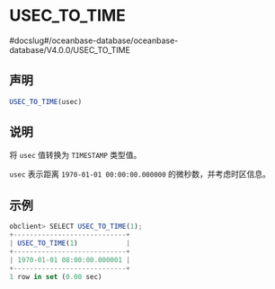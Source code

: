 USEC_TO_TIME 
=================================
#docslug#/oceanbase-database/oceanbase-database/V4.0.0/USEC_TO_TIME


声明 
-----------------------

```javascript
USEC_TO_TIME(usec)
```



说明 
-----------------------

将 `usec` 值转换为 `TIMESTAMP` 类型值。

`usec` 表示距离 `1970-01-01 00:00:00.000000` 的微秒数，并考虑时区信息。

示例 
-----------------------

```javascript
obclient> SELECT USEC_TO_TIME(1);
+----------------------------+
| USEC_TO_TIME(1)            |
+----------------------------+
| 1970-01-01 08:00:00.000001 |
+----------------------------+
1 row in set (0.00 sec)
```


